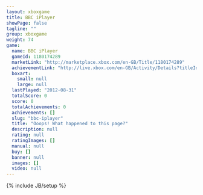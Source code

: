 ```yaml
---
layout: xboxgame
title: BBC iPlayer
showPage: false
tagline: ""
group: xboxgame
weight: 74
game: 
  name: BBC iPlayer
  gameId: 1180174289
  marketLink: "http://marketplace.xbox.com/en-GB/Title/1180174289"
  achievementLink: "http://live.xbox.com/en-GB/Activity/Details?titleId=1180174289"
  boxart: 
    small: null
    large: null
  lastPlayed: "2012-08-31"
  totalScore: 0
  score: 0
  totalAchievements: 0
  achievements: []
  slug: "bbc-iplayer"
  title: "Ooops! What happened to this page?"
  description: null
  rating: null
  ratingImages: []
  manual: null
  buy: []
  banner: null
  images: []
  video: null
---
```

{% include JB/setup %}